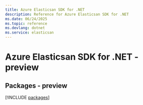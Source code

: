 ```yaml
---
title: Azure Elasticsan SDK for .NET
description: Reference for Azure Elasticsan SDK for .NET
ms.date: 06/24/2025
ms.topic: reference
ms.devlang: dotnet
ms.service: elasticsan
---
```

# Azure Elasticsan SDK for .NET - preview
## Packages - preview
[!INCLUDE [packages](elasticsan-index.md)]